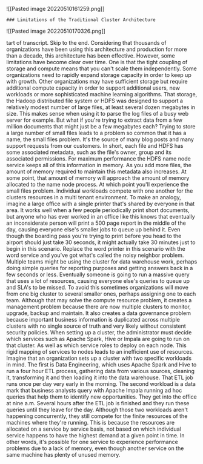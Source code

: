 ![[Pasted image 20220510161259.png]]

	### Limitations of the Traditional Cluster Architecture

![[Pasted image 20220510170326.png]]



tart of transcript. Skip to the end.
Considering that thousands of organizations have
been using this architecture and production for more than a decade,
this architecture has been effective.
However, some limitations have become clear over time.
One is that the tight coupling of storage and compute
means that you can't scale them independently.
Some organizations need to rapidly expand storage capacity
in order to keep up with growth.
Other organizations may have sufficient storage
but require additional compute capacity
in order to support additional users,
new workloads or more sophisticated machine learning algorithms.
That storage,
the Hadoop distributed file system or HDFS
was designed to support a relatively modest number of large files,
at least several dozen megabytes in size.
This makes sense when using it to parse the
log files of a busy web server for example.
But what if you're trying to extract data from a few million documents
that might just be a few megabytes each?
Trying to store a large number of small files
leads to a problem so common that it has a name,
the small files problem.
It's the source of many blog posts and many support requests from our customers.
In short,
each file and HDFS has some associated metadata,
such as the file's owner,
group and its associated permissions.
For maximum performance
the HDFS name node service keeps all of this information in memory.
As you add more files,
the amount of memory required to maintain this metadata also increases.
At some point,
that amount of memory will approach the amount of
memory allocated to the name node process.
At which point you'll experience the small files problem.
Individual workloads compete with
one another for the clusters resources in a multi tenant environment.
To make an analogy,
imagine a large office with a single printer that's shared by everyone in that area.
It works well when a few people periodically print short documents,
but anyone who has ever worked in an office like this
knows that eventually an inconsiderate person will
print a 500 page report in the middle of the day,
causing everyone else's smaller jobs to queue up behind it.
Even though the boarding pass you're trying to print
before you head to the airport should just take 30 seconds,
it might actually take 30 minutes just to begin in this scenario.
Replace the word printer in this scenario with the word service
and you've got what's called the noisy neighbor problem.
Multiple teams might be using the cluster for data warehouse work,
perhaps doing simple queries for reporting purposes
and getting answers back in a few seconds or less.
Eventually someone is going to run a massive query that uses a lot of resources,
causing everyone else's queries to queue up and SLA's to be missed.
To avoid this sometimes organizations will move from
one big cluster to several smaller ones,
perhaps assigning one to each team.
Although that may solve the compute resource problem,
it creates a management problem because there are now multiple clusters to monitor,
upgrade, backup and maintain.
It also creates a data governance problem
because important business information is duplicated across multiple clusters
with no single source of truth
and very likely without consistent security policies.
When setting up a cluster,
the administrator must decide which services
such as Apache Spark, Hive or Impala
are going to run on that cluster.
As well as which service roles to deploy on each node.
This rigid mapping of services to nodes leads to an inefficient use of resources.
Imagine that an organization sets up a cluster with two specific workloads in mind.
The first is Data Engineering,
which uses Apache Spark and Hive to run a four hour ETL process,
gathering data from various sources,
cleaning it, transforming it and then loading it into the data warehouse.
That ETL job runs once per day very early in the morning.
The second workload is a data mark that business analysts query with Apache Impala
running ad hoc queries that help them to identify new opportunities.
They get into the office at nine a.m.
Several hours after the ETL job is finished
and they run these queries until they leave for the day.
Although those two workloads aren't happening concurrently,
they still compete for the finite resources of the machines where they're running.
This is because the resources are allocated on a service by service basis,
not based on which individual service happens to have the highest demand
at a given point in time.
In other words,
it's possible for one service to experience performance problems
due to a lack of memory,
even though another service on the same machine has plenty of unused memory.